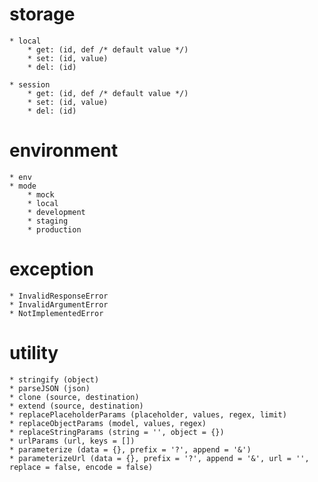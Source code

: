 #	storage

	* local
		* get: (id, def /* default value */)
    	* set: (id, value)
		* del: (id)

	* session
		* get: (id, def /* default value */)
    	* set: (id, value)
		* del: (id)

#	environment

	* env
	* mode
		* mock
		* local
		* development
		* staging
		* production

#	exception

	* InvalidResponseError 
    * InvalidArgumentError 
    * NotImplementedError

#	utility

	* stringify (object)
    * parseJSON (json)
    * clone (source, destination)
    * extend (source, destination)
    * replacePlaceholderParams (placeholder, values, regex, limit)
    * replaceObjectParams (model, values, regex)
    * replaceStringParams (string = '', object = {})
    * urlParams (url, keys = [])
    * parameterize (data = {}, prefix = '?', append = '&')
    * parameterizeUrl (data = {}, prefix = '?', append = '&', url = '', replace = false, encode = false)